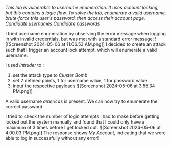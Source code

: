 *This lab is vulnerable to username enumeration. It uses account locking, but this contains a logic flaw. To solve the lab, enumerate a valid username, brute-force this user's password, then access their account page.
Candidate usernames
Candidate passwords*

I tried username enumeration by observing the error message when logging in with invalid credentials, but was met with a standard error message: 
![[Screenshot 2024-05-06 at 11.06.53 AM.png]]
I decided to create an attack such that I trigger an account lock attempt, which will enumerate a valid username. 

I used *Intruder* to : 
1. set the attack type to *Cluster Bomb*
2. set 2 defined points, 1 for username value, 1 for password value
3. input the respective payloads
![[Screenshot 2024-05-06 at 3.55.34 PM.png]]

A valid username *americas* is present. We can now try to enumerate the correct password. 

I tried to check the number of login attempts i had to make before getting locked out the system manually and found that I could only have a maximum of 3 times before I get locked out. 
![[Screenshot 2024-05-06 at 4.00.03 PM.png]]
The response shows *My Account*, indicating that we were able to log in successfully without any error!

